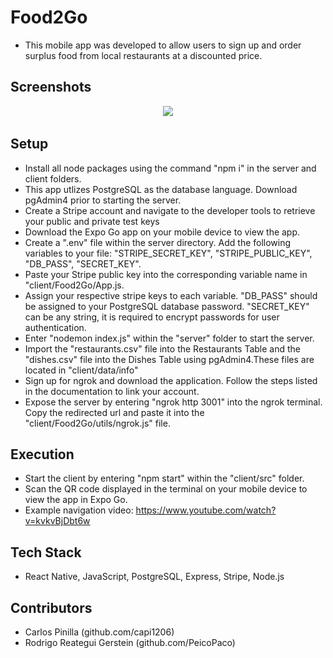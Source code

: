 # Food2Go

- This mobile app was developed to allow users to sign up and order surplus food from local restaurants at a discounted price.

## Screenshots

<p align="center">
  <img src = "![](https://github.com/nicolaspfigueroa/Food2Go/blob/main/client/data/screens/login.JPG?raw=true)" />
</p>

## Setup

- Install all node packages using the command "npm i" in the server and client folders.
- This app utlizes PostgreSQL as the database language. Download pgAdmin4 prior to starting the server.
- Create a Stripe account and navigate to the developer tools to retrieve your public and private test keys
- Download the Expo Go app on your mobile device to view the app.
- Create a ".env" file within the server directory. Add the following variables to your file: "STRIPE_SECRET_KEY", "STRIPE_PUBLIC_KEY", "DB_PASS", "SECRET_KEY". 
- Paste your Stripe public key into the corresponding variable name in "client/Food2Go/App.js.
- Assign your respective stripe keys to each variable. "DB_PASS" should be assigned to your PostgreSQL database password. "SECRET_KEY" can be any string, it is required to encrypt passwords for user authentication.
- Enter "nodemon index.js" within the "server" folder to start the server.
- Import the "restaurants.csv" file into the Restaurants Table and the "dishes.csv" file into the Dishes Table using pgAdmin4.These files are located in "client/data/info"
- Sign up for ngrok and download the application. Follow the steps listed in the documentation to link your account.
- Expose the server by entering "ngrok http 3001" into the ngrok terminal. Copy the redirected url and paste it into the "client/Food2Go/utils/ngrok.js" file.

## Execution

- Start the client by entering "npm start" within the "client/src" folder.
- Scan the QR code displayed in the terminal on your mobile device to view the app in Expo Go.
- Example navigation video: https://www.youtube.com/watch?v=kvkvBjDbt6w

## Tech Stack

- React Native, JavaScript, PostgreSQL, Express, Stripe, Node.js

## Contributors

- Carlos Pinilla (github.com/capi1206)
- Rodrigo Reategui Gerstein (github.com/PeicoPaco)


